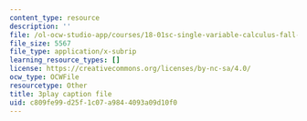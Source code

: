 ```yaml
---
content_type: resource
description: ''
file: /ol-ocw-studio-app/courses/18-01sc-single-variable-calculus-fall-2010/c809fe99d25f1c07a9844093a09d10f0_aefQ2FYugAY.srt
file_size: 5567
file_type: application/x-subrip
learning_resource_types: []
license: https://creativecommons.org/licenses/by-nc-sa/4.0/
ocw_type: OCWFile
resourcetype: Other
title: 3play caption file
uid: c809fe99-d25f-1c07-a984-4093a09d10f0
---
```

